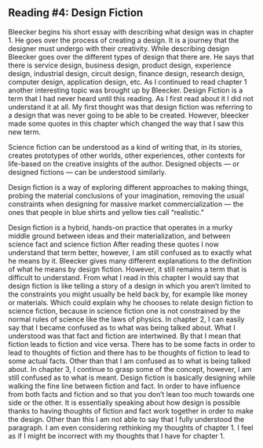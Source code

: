 ## Reading #4: Design Fiction

Bleecker begins his short essay with describing what design was in chapter 1. He goes over the process of creating a design. It is a journey that the designer must undergo with their creativity. While describing design Bleecker goes over the different types of design that there are. He says that there is service design, business design, product design, experience design, industrial design, circuit design, finance design, research design, computer design, application design, etc. As I continued to read chapter 1 another interesting topic was brought up by Bleecker. Design Fiction is a term that I had never heard until this reading. As I first read about it I did not understand it at all. My first thought was that design fiction was referring to a design that was never going to be able to be created. However, bleecker made some quotes in this chapter which changed the way that I saw this new term.

Science fiction can be understood as a kind of writing that, in its stories, creates prototypes of other worlds, other experiences, other contexts for life-based on the creative insights of the author. Designed objects — or designed fictions — can be understood similarly.

Design fiction is a way of exploring different approaches to making things, probing the material conclusions of your imagination, removing the usual constraints when designing for massive market commercialization — the ones that people in blue shirts and yellow ties call “realistic.”

Design fiction is a hybrid, hands-on practice that operates in a murky middle ground between ideas and their materialization, and between science fact and science fiction
After reading these quotes I now understand that term better, however, I am still confused as to exactly what he means by it. Bleecker gives many different explanations to the definition of what he means by design fiction. However, it still remains a term that is difficult to understand. From what I read in this chapter I would say that design fiction is like telling a story of a design in which you aren’t limited to the constraints you might usually be held back by, for example like money or materials. Which could explain why he chooses to relate design fiction to science fiction, because in science fiction one is not constrained by the normal rules of science like the laws of physics. 
In chapter 2, I can easily say that I became confused as to what was being talked about. What I understood was that fact and fiction are intertwined. By that I mean that fiction leads to fiction and vice versa. There has to be some facts in order to lead to thoughts of fiction and there has to be thoughts of fiction to lead to some actual facts. Other than that I am confused as to what is being talked about. 
In chapter 3, I continue to grasp some of the concept, however, I am still confused as to what is meant. Design fiction is basically designing while walking the fine line between fiction and fact. In order to have influence from both facts and fiction and so that you don’t lean too much towards one side or the other. It is essentially speaking about how design is possible thanks to having thoughts of fiction and fact work together in order to make the design. Other than this I am not able to say that I fully understood the paragraph. I am even considering rethinking my thoughts of chapter 1. I feel as if I might be incorrect with my thoughts that I have for chapter 1. 



